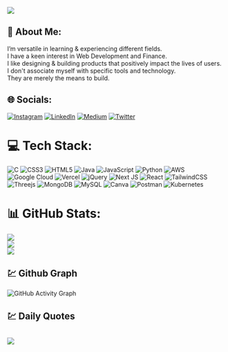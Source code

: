 
<img src = "https://raw.githubusercontent.com/thompsonemerson/thompsonemerson/master/cover-thompson.png" align = "center"></img>
<br>
## 💫 About Me:
I’m versatile in learning & experiencing different fields. <br>I have a keen interest in Web Development and Finance.<br>I like designing & building products that positively impact the lives of users. <br>I don't associate myself with specific tools and technology. <br>They are merely the means to build.



## 🌐 Socials:
[![Instagram](https://img.shields.io/badge/Instagram-%23E4405F.svg?logo=Instagram&logoColor=white)](https://instagram.com/https://instagram.com/anaskhan.28) [![LinkedIn](https://img.shields.io/badge/LinkedIn-%230077B5.svg?logo=linkedin&logoColor=white)](https://linkedin.com/in/https://www.linkedin.com/in/anas-khan-993aa91b7/) [![Medium](https://img.shields.io/badge/Medium-12100E?logo=medium&logoColor=white)](https://medium.com/@https://medium.com/@anaskhan28) [![Twitter](https://img.shields.io/badge/Twitter-%231DA1F2.svg?logo=Twitter&logoColor=white)](https://twitter.com/https://twitter.com/anaskhan_28) 

# 💻 Tech Stack:
![C](https://img.shields.io/badge/c-%2300599C.svg?style=plastic&logo=c&logoColor=white) ![CSS3](https://img.shields.io/badge/css3-%231572B6.svg?style=plastic&logo=css3&logoColor=white) ![HTML5](https://img.shields.io/badge/html5-%23E34F26.svg?style=plastic&logo=html5&logoColor=white) ![Java](https://img.shields.io/badge/java-%23ED8B00.svg?style=plastic&logo=java&logoColor=white) ![JavaScript](https://img.shields.io/badge/javascript-%23323330.svg?style=plastic&logo=javascript&logoColor=%23F7DF1E) ![Python](https://img.shields.io/badge/python-3670A0?style=plastic&logo=python&logoColor=ffdd54) ![AWS](https://img.shields.io/badge/AWS-%23FF9900.svg?style=plastic&logo=amazon-aws&logoColor=white) ![Google Cloud](https://img.shields.io/badge/Google%20Cloud-%234285F4.svg?style=plastic&logo=google-cloud&logoColor=white) ![Vercel](https://img.shields.io/badge/vercel-%23000000.svg?style=plastic&logo=vercel&logoColor=white) ![jQuery](https://img.shields.io/badge/jquery-%230769AD.svg?style=plastic&logo=jquery&logoColor=white) ![Next JS](https://img.shields.io/badge/Next-black?style=plastic&logo=next.js&logoColor=white) ![React](https://img.shields.io/badge/react-%2320232a.svg?style=plastic&logo=react&logoColor=%2361DAFB) ![TailwindCSS](https://img.shields.io/badge/tailwindcss-%2338B2AC.svg?style=plastic&logo=tailwind-css&logoColor=white) ![Threejs](https://img.shields.io/badge/threejs-black?style=plastic&logo=three.js&logoColor=white) ![MongoDB](https://img.shields.io/badge/MongoDB-%234ea94b.svg?style=plastic&logo=mongodb&logoColor=white) ![MySQL](https://img.shields.io/badge/mysql-%2300f.svg?style=plastic&logo=mysql&logoColor=white) ![Canva](https://img.shields.io/badge/Canva-%2300C4CC.svg?style=plastic&logo=Canva&logoColor=white) ![Postman](https://img.shields.io/badge/Postman-FF6C37?style=plastic&logo=postman&logoColor=white) ![Kubernetes](https://img.shields.io/badge/kubernetes-%23326ce5.svg?style=plastic&logo=kubernetes&logoColor=white)
# 📊 GitHub Stats:
![](https://github-readme-stats.vercel.app/api?username=anaskhan28&theme=radical&hide_border=true&include_all_commits=true&count_private=false)<br/>
![](https://github-readme-streak-stats.herokuapp.com/?user=anaskhan28&theme=radical&hide_border=true)<br/>
![](https://github-readme-stats.vercel.app/api/top-langs/?username=anaskhan28&theme=radical&hide_border=true&include_all_commits=true&count_private=false&layout=compact)

## 💹 Github Graph
![GitHub Activity Graph](https://activity-graph.herokuapp.com/graph?username=anaskhan28&bg_color=000000&color=4fff67&line=4fff67&point=ffffff&area=true&hide_border=true)
## 💹 Daily Quotes
 ![](https://quotes-github-readme.vercel.app/api?type=horizontal&theme=radical)
---

